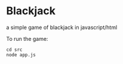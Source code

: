 # Blackjack
a simple game of blackjack in javascript/html

To run the game:

```
cd src
node app.js
```
